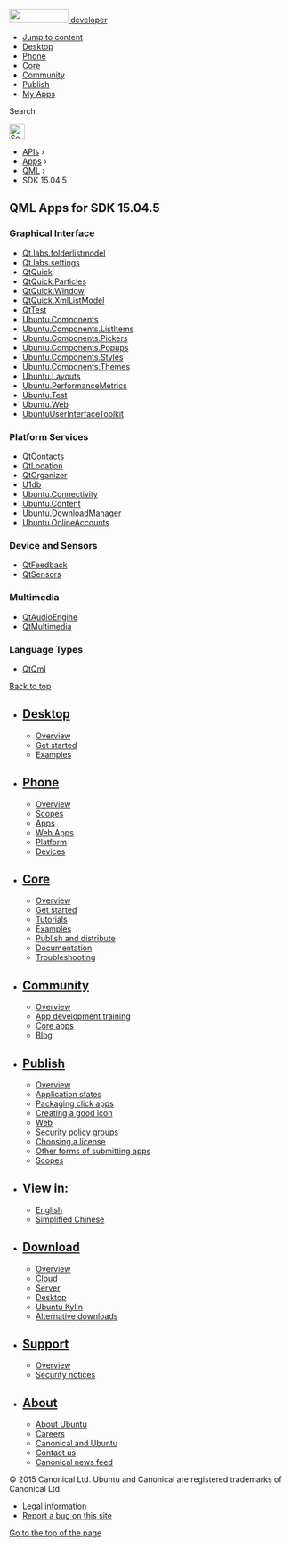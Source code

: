<a href="https://developer.ubuntu.com/" class="logo-ubuntu"><img src="https://developer.ubuntu.com/assets/sites/ubuntu/latest/u/img/logos/logo-ubuntu-orange.svg" width="106" height="25" /> <span>developer</span></a>

-   [Jump to content](index.html#main-content)
-   [Desktop](https://developer.ubuntu.com/en/desktop/)
-   [Phone](https://developer.ubuntu.com/en/phone/)
-   [Core](https://developer.ubuntu.com/core)
-   [Community](https://developer.ubuntu.com/en/community/)
-   [Publish](https://developer.ubuntu.com/en/publish/)
-   [My Apps](https://myapps.developer.ubuntu.com/)

Search

<img src="https://developer.ubuntu.com/assets/sites/ubuntu/latest/u/img/search-white.svg" alt="Search" height="28" />

-   [APIs](../../../index.html) ›
-   [Apps](../../index.html) ›
-   [QML](../index.html) ›
-   SDK 15.04.5

<!-- -->

QML Apps for SDK 15.04.5
------------------------

### Graphical Interface

-   [Qt.labs.folderlistmodel](Qt.labs.folderlistmodel/index.html)
-   [Qt.labs.settings](Qt.labs.settings/index.html)
-   [QtQuick](QtQuick/index.html)
-   [QtQuick.Particles](QtQuick.Particles/index.html)
-   [QtQuick.Window](QtQuick.Window/index.html)
-   [QtQuick.XmlListModel](QtQuick.XmlListModel/index.html)
-   [QtTest](QtTest/index.html)
-   [Ubuntu.Components](Ubuntu.Components/index.html)
-   [Ubuntu.Components.ListItems](Ubuntu.Components.ListItems/index.html)
-   [Ubuntu.Components.Pickers](Ubuntu.Components.Pickers/index.html)
-   [Ubuntu.Components.Popups](Ubuntu.Components.Popups/index.html)
-   [Ubuntu.Components.Styles](Ubuntu.Components.Styles/index.html)
-   [Ubuntu.Components.Themes](Ubuntu.Components.Themes/index.html)
-   [Ubuntu.Layouts](Ubuntu.Layouts/index.html)
-   [Ubuntu.PerformanceMetrics](Ubuntu.PerformanceMetrics/index.html)
-   [Ubuntu.Test](Ubuntu.Test/index.html)
-   [Ubuntu.Web](Ubuntu.Web/index.html)
-   [UbuntuUserInterfaceToolkit](UbuntuUserInterfaceToolkit/index.html)

### Platform Services

-   [QtContacts](QtContacts/index.html)
-   [QtLocation](QtLocation/index.html)
-   [QtOrganizer](QtOrganizer/index.html)
-   [U1db](U1db/index.html)
-   [Ubuntu.Connectivity](Ubuntu.Connectivity/index.html)
-   [Ubuntu.Content](Ubuntu.Content/index.html)
-   [Ubuntu.DownloadManager](Ubuntu.DownloadManager/index.html)
-   [Ubuntu.OnlineAccounts](Ubuntu.OnlineAccounts/index.html)

### Device and Sensors

-   [QtFeedback](QtFeedback/index.html)
-   [QtSensors](QtSensors/index.html)

### Multimedia

-   [QtAudioEngine](QtAudioEngine/index.html)
-   [QtMultimedia](QtMultimedia/index.html)

### Language Types

-   [QtQml](QtQml/index.html)

[Back to top](index.html#)

-   [Desktop](https://developer.ubuntu.com/en/desktop/)
    ---------------------------------------------------

    -   [Overview](https://developer.ubuntu.com/en/desktop/)
    -   [Get started](http://snapcraft.io/?utm_source=developer.ubuntu.com&utm_medium=devportal&utm_term=snaps%20snapcraft%20desktop&utm_content=menu&utm_campaign=duc_snappers)
    -   [Examples](https://github.com/ubuntu/snappy-playpen)

-   [Phone](https://developer.ubuntu.com/en/phone/)
    -----------------------------------------------

    -   [Overview](https://developer.ubuntu.com/en/phone/)
    -   [Scopes](https://developer.ubuntu.com/en/phone/scopes/)
    -   [Apps](https://developer.ubuntu.com/en/phone/apps/)
    -   [Web Apps](https://developer.ubuntu.com/en/phone/web/)
    -   [Platform](https://developer.ubuntu.com/en/phone/platform/)
    -   [Devices](https://developer.ubuntu.com/en/phone/devices/)

-   [Core](https://developer.ubuntu.com/core)
    -----------------------------------------

    -   [Overview](https://developer.ubuntu.com/core)
    -   [Get started](https://developer.ubuntu.com/core/get-started)
    -   [Tutorials](https://developer.ubuntu.com/core/tutorials)
    -   [Examples](https://developer.ubuntu.com/core/examples)
    -   [Publish and distribute](https://developer.ubuntu.com/core/publish-and-distribute)
    -   [Documentation](https://developer.ubuntu.com/core/documentation)
    -   [Troubleshooting](https://developer.ubuntu.com/core/troubleshooting)

-   [Community](https://developer.ubuntu.com/en/community/)
    -------------------------------------------------------

    -   [Overview](https://developer.ubuntu.com/en/community/)
    -   [App development training](https://developer.ubuntu.com/en/community/training/)
    -   [Core apps](https://developer.ubuntu.com/en/community/core-apps/)
    -   [Blog](https://developer.ubuntu.com/en/community/blog/)

-   [Publish](https://developer.ubuntu.com/en/publish/)
    ---------------------------------------------------

    -   [Overview](https://developer.ubuntu.com/en/publish/)
    -   [Application states](https://developer.ubuntu.com/en/publish/application-states/)
    -   [Packaging click apps](https://developer.ubuntu.com/en/publish/packaging-click-apps/)
    -   [Creating a good icon](https://developer.ubuntu.com/en/publish/creating-a-good-icon/)
    -   [Web](https://developer.ubuntu.com/en/publish/web/)
    -   [Security policy groups](https://developer.ubuntu.com/en/publish/security-policy-groups/)
    -   [Choosing a license](https://developer.ubuntu.com/en/publish/choosing-a-license/)
    -   [Other forms of submitting apps](https://developer.ubuntu.com/en/publish/other-forms-of-submitting-apps/)
    -   [Scopes](https://developer.ubuntu.com/en/publish/scopes/)

-   View in:
    --------

    -   [English](index.html "Change to language: English")
    -   [Simplified Chinese](index.html "Change to language: Simplified Chinese")

-   [Download](http://ubuntu.com/download/)
    ---------------------------------------

    -   [Overview](http://ubuntu.com/download)
    -   [Cloud](http://ubuntu.com/download/cloud)
    -   [Server](http://ubuntu.com/download/server)
    -   [Desktop](http://ubuntu.com/download/desktop)
    -   [Ubuntu Kylin](http://ubuntu.com/download/ubuntu-kylin)
    -   [Alternative downloads](http://ubuntu.com/download/alternative-downloads)

-   [Support](http://ubuntu.com/support/)
    -------------------------------------

    -   [Overview](http://ubuntu.com/support)
    -   [Security notices](http://www.ubuntu.com/usn/)

-   [About](http://ubuntu.com/about/)
    ---------------------------------

    -   [About Ubuntu](http://ubuntu.com/about/about-ubuntu)
    -   [Careers](http://www.canonical.com/careers)
    -   [Canonical and Ubuntu](http://ubuntu.com/about/canonical-and-ubuntu)
    -   [Contact us](http://ubuntu.com/about/contact-us)
    -   [Canonical news feed](http://insights.ubuntu.com/feed/)

© 2015 Canonical Ltd. Ubuntu and Canonical are registered trademarks of Canonical Ltd.

-   [Legal information](http://www.ubuntu.com/legal)
-   [Report a bug on this site](https://bugs.launchpad.net/developer-ubuntu-com/)

<span class="accessibility-aid">[Go to the top of the page](index.html#)</span>
